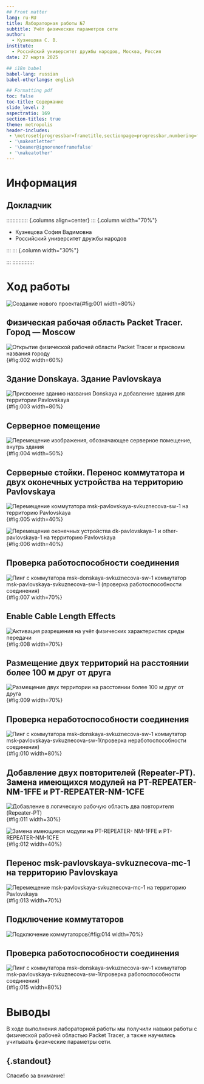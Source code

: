 ```yaml
---
## Front matter
lang: ru-RU
title: Лабораторная работы №7
subtitle: Учёт физических параметров сети
author:
  - Кузнецова С. В.
institute:
  - Российский университет дружбы народов, Москва, Россия
date: 27 марта 2025

## i18n babel
babel-lang: russian
babel-otherlangs: english

## Formatting pdf
toc: false
toc-title: Содержание
slide_level: 2
aspectratio: 169
section-titles: true
theme: metropolis
header-includes:
 - \metroset{progressbar=frametitle,sectionpage=progressbar,numbering=fraction}
 - '\makeatletter'
 - '\beamer@ignorenonframefalse'
 - '\makeatother'
---
```


# Информация

## Докладчик

:::::::::::::: {.columns align=center}
::: {.column width="70%"}

  * Кузнецова София Вадимовна
  * Российский университет дружбы народов

:::
::: {.column width="30%"}

:::
::::::::::::::

# Ход работы

![Создание нового проекта](image/1.png){#fig:001 width=80%}

## Физическая рабочая область Packet Tracer. Город — Moscow

![Открытие физической рабочей области Packet Tracer и присвоим названия городу](image/2.png){#fig:002 width=60%}

## Здание Donskaya. Здание Pavlovskaya

![Присвоение зданию названия Donskaya и добавление здания для территории Pavlovskaya](image/3.png){#fig:003 width=80%}

## Серверное помещение

![Перемещение изображения, обозначающее серверное помещение, внутрь здания](image/4.png){#fig:004 width=50%}

## Серверные стойки. Перенос коммутатора и двух оконечных устройства на территорию Pavlovskaya

![Перемещение коммутатора msk-pavlovskaya-svkuznecova-sw-1 на территорию Pavlovskaya](image/5.png){#fig:005 width=40%}

![Перемещение оконечных устройства dk-pavlovskaya-1 и other-pavlovskaya-1 на территорию Pavlovskaya](image/6.png){#fig:006 width=40%}

## Проверка работоспособности соединения

![Пинг с коммутатора msk-donskaya-svkuznecova-sw-1 коммутатор msk-pavlovskaya-svkuznecova-sw-1 (проверка работоспособности соединения)](image/7.png){#fig:007 width=70%}

## Enable Cable Length Effects

![Активация разрешения на учёт физических характеристик среды передачи](image/8.png){#fig:008 width=70%}

## Размещение двух территорий на расстоянии более 100 м друг от друга

![Размещение двух территории на расстоянии более 100 м друг от друга](image/9.png){#fig:009 width=70%}

## Проверка неработоспособности соединения

![Пинг с коммутатора msk-donskaya-svkuznecova-sw-1 коммутатор msk-pavlovskaya-svkuznecova-sw-1(проверка неработоспособности соединения)](image/10.png){#fig:010 width=80%}

## Добавление двух повторителей (Repeater-PT). Замена имеющихся модулей на PT-REPEATER- NM-1FFE и PT-REPEATER-NM-1CFE

![Добавление в логическую рабочую область два повторителя (Repeater-PT)](image/11.png){#fig:011 width=30%}

![Замена имеющиеся модули на PT-REPEATER- NM-1FFE и PT-REPEATER-NM-1CFE](image/12.png){#fig:012 width=40%}

## Перенос msk-pavlovskaya-svkuznecova-mc-1 на территорию Pavlovskaya

![Перемещение msk-pavlovskaya-svkuznecova-mc-1 на территорию Pavlovskaya](image/13.png){#fig:013 width=70%}

## Подключение коммутаторов 

![Подключение коммутаторов](image/14.png){#fig:014 width=70%}

## Проверка работоспособности соединения

![Пинг с коммутатора msk-donskaya-svkuznecova-sw-1 коммутатор msk-pavlovskaya-svkuznecova-sw-1(проверка работоспособности соединения)](image/15.png){#fig:015 width=80%}

# Выводы

В ходе выполнения лабораторной работы мы получили навыки работы с физической рабочей областью Packet Tracer, а также научились учитывать физические параметры сети.

## {.standout}

Спасибо за внимание!

